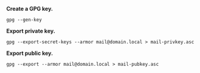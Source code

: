 **Create a GPG key.**

    gpg --gen-key

**Export private key.**

    gpg --export-secret-keys --armor mail@domain.local > mail-privkey.asc

**Export public key.**

    gpg --export --armor mail@domain.local > mail-pubkey.asc
